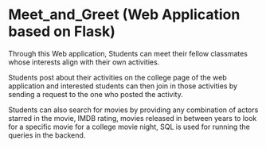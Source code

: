 # Meet_and_Greet (Web Application based on Flask)

Through this Web application, Students can meet their fellow classmates whose interests align with their own activities.

Students post about their activities on the college page of the web application and interested students can then join in those activities by sending a request to the one who posted the activity.

Students can also search for movies by providing any combination of actors starred in the movie, IMDB rating, movies released in between years to look for a specific movie for a college movie night, SQL is used for running the queries in the backend.
